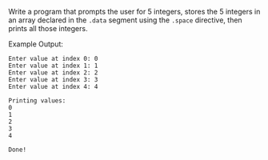 Write a program that prompts the user for 5 integers, stores the 5 integers
in an array declared in the `.data` segment using the `.space` directive,
then prints all those integers.

Example Output:
```
Enter value at index 0: 0
Enter value at index 1: 1
Enter value at index 2: 2
Enter value at index 3: 3
Enter value at index 4: 4

Printing values:
0
1
2
3
4

Done!
```
